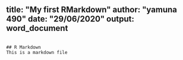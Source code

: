 title: "My first RMarkdown"
author: "yamuna 490"
date: "29/06/2020"
output: word_document
---


```

## R Markdown
This is a markdown file
